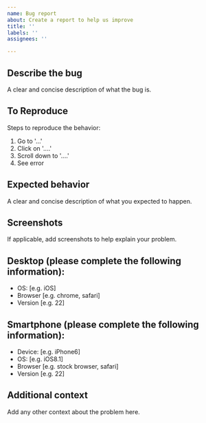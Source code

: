```yaml
---
name: Bug report
about: Create a report to help us improve
title: ''
labels: ''
assignees: ''

---
```


**Describe the bug**
---
A clear and concise description of what the bug is.

**To Reproduce**
---
Steps to reproduce the behavior:
1. Go to '...'
2. Click on '....'
3. Scroll down to '....'
4. See error

**Expected behavior**
---
A clear and concise description of what you expected to happen.

**Screenshots**
---
If applicable, add screenshots to help explain your problem.

**Desktop (please complete the following information):**
---
 - OS: [e.g. iOS]
 - Browser [e.g. chrome, safari]
 - Version [e.g. 22]

**Smartphone (please complete the following information):**
---
 - Device: [e.g. iPhone6]
 - OS: [e.g. iOS8.1]
 - Browser [e.g. stock browser, safari]
 - Version [e.g. 22]

**Additional context**
---
Add any other context about the problem here.
